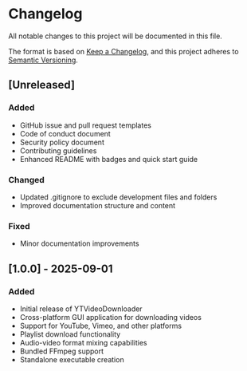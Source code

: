 # Changelog

All notable changes to this project will be documented in this file.

The format is based on [Keep a Changelog](https://keepachangelog.com/en/1.0.0/),
and this project adheres to [Semantic Versioning](https://semver.org/spec/v2.0.0.html).

## [Unreleased]

### Added
- GitHub issue and pull request templates
- Code of conduct document
- Security policy document
- Contributing guidelines
- Enhanced README with badges and quick start guide

### Changed
- Updated .gitignore to exclude development files and folders
- Improved documentation structure and content

### Fixed
- Minor documentation improvements

## [1.0.0] - 2025-09-01

### Added
- Initial release of YTVideoDownloader
- Cross-platform GUI application for downloading videos
- Support for YouTube, Vimeo, and other platforms
- Playlist download functionality
- Audio-video format mixing capabilities
- Bundled FFmpeg support
- Standalone executable creation